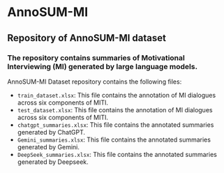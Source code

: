 # AnnoSUM-MI
## Repository of AnnoSUM-MI dataset 
### The repository contains summaries of Motivational Interviewing (MI) generated by large language models.

AnnoSUM-MI Dataset repository contains the following files:

* `train_dataset.xlsx`: This file contains the annotation of MI dialogues across six components of MITI.
* `test_dataset.xlsx`: This file contains the annotation of MI dialogues across six components of MITI.
* `chatgpt_summaries.xlsx`: This file contains the annotated summaries generated by  ChatGPT. 
* `Gemini_summaries.xlsx`: This file contains the annotated summaries generated by Gemini.
* `DeepSeek_summaries.xlsx`: This file contains the annotated summaries generated by Deepseek. 















